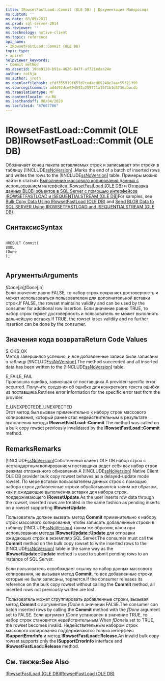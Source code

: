 ```yaml
---
title: IRowsetFastLoad::Commit (OLE DB) | Документация Майкрософт
ms.custom: ''
ms.date: 03/09/2017
ms.prod: sql-server-2014
ms.reviewer: ''
ms.technology: native-client
ms.topic: reference
api_name:
- IRowsetFastLoad::Commit (OLE DB)
topic_type:
- apiref
helpviewer_keywords:
- Commit method
ms.assetid: 19de9128-b91a-4626-847f-af721edaa24e
author: rothja
ms.author: jroth
ms.openlocfilehash: cfdf355919f65fd2cedacd09249e2aae59321390
ms.sourcegitcommit: ad4d92dce894592a259721a1571b1d8736abacdb
ms.translationtype: MT
ms.contentlocale: ru-RU
ms.lasthandoff: 08/04/2020
ms.locfileid: "87667706"
---
```

# <a name="irowsetfastloadcommit-ole-db"></a><span data-ttu-id="9914c-102">IRowsetFastLoad::Commit (OLE DB)</span><span class="sxs-lookup"><span data-stu-id="9914c-102">IRowsetFastLoad::Commit (OLE DB)</span></span>
  <span data-ttu-id="9914c-103">Обозначает конец пакета вставляемых строк и записывает эти строки в таблицу [!INCLUDE[ssNoVersion](../../includes/ssnoversion-md.md)] .</span><span class="sxs-lookup"><span data-stu-id="9914c-103">Marks the end of a batch of inserted rows and writes the rows to the [!INCLUDE[ssNoVersion](../../includes/ssnoversion-md.md)] table.</span></span> <span data-ttu-id="9914c-104">Примеры можно найти в статьях [Выполнение массового копирования данных с использованием интерфейса IRowsetFastLoad (OLE DB)](irowsetfastload-ole-db.md) и [Отправка данных BLOB-объектов в SQL Server с помощью интерфейсов IROWSETFASTLOAD и ISEQUENTIALSTREAM (OLE DB)](../native-client-ole-db-how-to/send-blob-data-to-sql-server-using-irowsetfastload-and-isequentialstream-ole-db.md)</span><span class="sxs-lookup"><span data-stu-id="9914c-104">For samples, see [Bulk Copy Data Using IRowsetFastLoad &#40;OLE DB&#41;](irowsetfastload-ole-db.md) and [Send BLOB Data to SQL SERVER Using IROWSETFASTLOAD and ISEQUENTIALSTREAM &#40;OLE DB&#41;](../native-client-ole-db-how-to/send-blob-data-to-sql-server-using-irowsetfastload-and-isequentialstream-ole-db.md).</span></span>  
  
## <a name="syntax"></a><span data-ttu-id="9914c-105">Синтаксис</span><span class="sxs-lookup"><span data-stu-id="9914c-105">Syntax</span></span>  
  
```  
  
HRESULT Commit(  
BOOL   
fDone  
);  
  
```  
  
## <a name="arguments"></a><span data-ttu-id="9914c-106">Аргументы</span><span class="sxs-lookup"><span data-stu-id="9914c-106">Arguments</span></span>  
 <span data-ttu-id="9914c-107">*fDone*[in]</span><span class="sxs-lookup"><span data-stu-id="9914c-107">*fDone*[in]</span></span>  
 <span data-ttu-id="9914c-108">Если значение равно FALSE, то набор строк сохраняет достоверность и может использоваться пользователем для дополнительной вставки строк.</span><span class="sxs-lookup"><span data-stu-id="9914c-108">If FALSE, the rowset maintains validity and can be used by the consumer for additional row insertion.</span></span> <span data-ttu-id="9914c-109">Если значение равно TRUE, то набор строк теряет достоверность и пользователь не может выполнять дальнейшую вставку.</span><span class="sxs-lookup"><span data-stu-id="9914c-109">If TRUE, the rowset loses validity and no further insertion can be done by the consumer.</span></span>  
  
## <a name="return-code-values"></a><span data-ttu-id="9914c-110">Значения кода возврата</span><span class="sxs-lookup"><span data-stu-id="9914c-110">Return Code Values</span></span>  
 <span data-ttu-id="9914c-111">S_OK</span><span class="sxs-lookup"><span data-stu-id="9914c-111">S_OK</span></span>  
 <span data-ttu-id="9914c-112">Метод завершился успешно, и все добавленные записи были записаны в таблицу [!INCLUDE[ssNoVersion](../../includes/ssnoversion-md.md)].</span><span class="sxs-lookup"><span data-stu-id="9914c-112">The method succeeded and all inserted data has been written to the [!INCLUDE[ssNoVersion](../../includes/ssnoversion-md.md)] table.</span></span>  
  
 <span data-ttu-id="9914c-113">E_FAIL</span><span class="sxs-lookup"><span data-stu-id="9914c-113">E_FAIL</span></span>  
 <span data-ttu-id="9914c-114">Произошла ошибка, зависящая от поставщика.</span><span class="sxs-lookup"><span data-stu-id="9914c-114">A provider-specific error occurred.</span></span> <span data-ttu-id="9914c-115">Получите сведения об ошибке для конкретного текста ошибки из поставщика.</span><span class="sxs-lookup"><span data-stu-id="9914c-115">Retrieve error information for the specific error text from the provider.</span></span>  
  
 <span data-ttu-id="9914c-116">E_UNEXPECTED</span><span class="sxs-lookup"><span data-stu-id="9914c-116">E_UNEXPECTED</span></span>  
 <span data-ttu-id="9914c-117">Этот метод был вызван применительно к набору строк массового копирования, который ранее стал недействительным в результате выполнения метода **IRowsetFastLoad::Commit**.</span><span class="sxs-lookup"><span data-stu-id="9914c-117">The method was called on a bulk copy rowset previously invalidated by the **IRowsetFastLoad::Commit** method.</span></span>  
  
## <a name="remarks"></a><span data-ttu-id="9914c-118">Remarks</span><span class="sxs-lookup"><span data-stu-id="9914c-118">Remarks</span></span>  
 <span data-ttu-id="9914c-119">[!INCLUDE[ssNoVersion](../../includes/ssnoversion-md.md)]Собственный клиент OLE DB набор строк с нестандартным копированием поставщика ведет себя как набор строк режима отложенного обновления.</span><span class="sxs-lookup"><span data-stu-id="9914c-119">A [!INCLUDE[ssNoVersion](../../includes/ssnoversion-md.md)] Native Client OLE DB provider bulk copy rowset behaves as a delayed-update mode rowset.</span></span> <span data-ttu-id="9914c-120">По мере вставки пользователем данных строк с помощью набора строк добавленные строки обрабатываются таким же образом, как и ожидающие выполнения вставки для набора строк, поддерживающего **IRowsetUpdate**.</span><span class="sxs-lookup"><span data-stu-id="9914c-120">As the user inserts row data through the rowset, inserted rows are treated in the same fashion as pending inserts on a rowset supporting **IRowsetUpdate**.</span></span>  
  
 <span data-ttu-id="9914c-121">Пользователь должен вызвать метод **Commit** применительно к набору строк массового копирования, чтобы записать добавленные строки в таблицу [!INCLUDE[ssNoVersion](../../includes/ssnoversion-md.md)] таким же образом, как и при использовании метода **IRowsetUpdate::Update** для отправки ожидающих строк в экземпляр SQL Server.</span><span class="sxs-lookup"><span data-stu-id="9914c-121">The consumer must call the **Commit** method on the bulk copy rowset to write inserted rows to the [!INCLUDE[ssNoVersion](../../includes/ssnoversion-md.md)] table in the same way as the **IRowsetUpdate::Update** method is used to submit pending rows to an instance of SQL Server.</span></span>  
  
 <span data-ttu-id="9914c-122">Если пользователь освобождает ссылку на набор данных массового копирования, не вызывая метод **Commit**, то все добавленные строки, которые не были записаны, теряются.</span><span class="sxs-lookup"><span data-stu-id="9914c-122">If the consumer releases its reference on the bulk copy rowset without calling the **Commit** method, all inserted rows not previously written are lost.</span></span>  
  
 <span data-ttu-id="9914c-123">Пользователь может сгруппировать добавленные строки, вызывая метод **Commit** с аргументом *fDone* в значении FALSE.</span><span class="sxs-lookup"><span data-stu-id="9914c-123">The consumer can batch inserted rows by calling the **Commit** method with the *fDone* argument set to FALSE.</span></span> <span data-ttu-id="9914c-124">Если аргумент *fDone* установлен в значение TRUE, то набор строк становится недействительным.</span><span class="sxs-lookup"><span data-stu-id="9914c-124">When *fDone*is set to TRUE, the rowset becomes invalid.</span></span> <span data-ttu-id="9914c-125">Недействительным набором строк массового копирования поддерживаются только интерфейс **ISupportErrorInfo** и метод **IRowsetFastLoad::Release**.</span><span class="sxs-lookup"><span data-stu-id="9914c-125">An invalid bulk copy rowset supports only the **ISupportErrorInfo** interface and **IRowsetFastLoad::Release** method.</span></span>  
  
## <a name="see-also"></a><span data-ttu-id="9914c-126">См. также:</span><span class="sxs-lookup"><span data-stu-id="9914c-126">See Also</span></span>  
 [<span data-ttu-id="9914c-127">IRowsetFastLoad &#40;OLE DB&#41;</span><span class="sxs-lookup"><span data-stu-id="9914c-127">IRowsetFastLoad &#40;OLE DB&#41;</span></span>](irowsetfastload-ole-db.md)  
  
  
